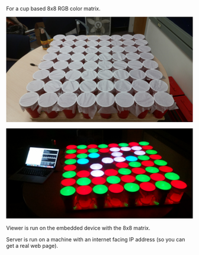 For a cup based 8x8 RGB color matrix.

![Array Off](/pictures/array_off.jpg)

![Array On](/pictures/array_on.jpg)

Viewer is run on the embedded device with the 8x8 matrix.

Server is run on a machine with an internet facing IP address (so you can get a real web page).
